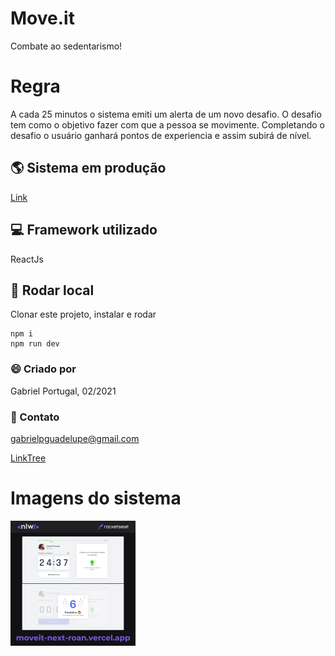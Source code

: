 # Move.it
Combate ao sedentarismo!

# Regra
A cada 25 minutos o sistema emiti um alerta de um novo desafio. 
O desafio tem como o objetivo fazer com que a pessoa se movimente. 
Completando o desafio o usuário ganhará pontos de experiencia e assim subirá de nível.
 
## 🌎 Sistema em produção
[Link](https://moveit-next-roan.vercel.app/)

## 💻 Framework utilizado
ReactJs

## 🚀 Rodar local
Clonar este projeto, instalar e rodar
```
npm i
npm run dev
```

### 😄 Criado por
Gabriel Portugal, 02/2021

### 📱 Contato
gabrielpguadelupe@gmail.com

[LinkTree](https://linktr.ee/gabrielportugal)

# Imagens do sistema
![Sistema em produção](https://github.com/GabrielPortugal/moveit/blob/master/mission_complete/img.png)
